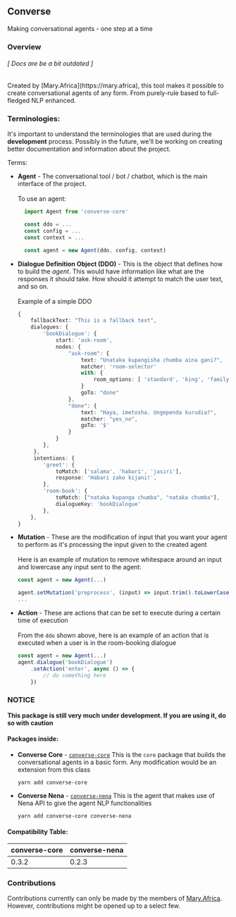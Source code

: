 ## Converse

Making conversational agents - one step at a time


### Overview

<h6>[ Docs are be a bit outdated ]</h6>
Created by [Mary.Africa](https://mary.africa), this tool makes it possible to create conversational agents of any form.
From purely-rule based to full-fledged NLP enhanced.

### Terminologies:

It's important to understand the terminologies that are used during the **development** process. Possibly in the future, we'll be working on creating better documentation and information about the project.

Terms: <br />
- **Agent** - The conversational tool / bot / chatbot, which is the main interface of the project. <br /><br />
To use an agent: <br />
  ```ts
    import Agent from 'converse-core'

    const ddo = ...
    const config = ...
    const context = ...

    const agent = new Agent(ddo, config, context)
  ```
- **Dialogue Definition Object (DDO)** - This is the object that defines how to build the *agent*. This would have information like what are the responses it should take. How should it attempt to match the user text, and so on. <br /><br />
Example of a simple DDO
  ```ts
  {
      fallbackText: "This is a fallback text",
      dialogues: {
          'bookDialogue': {
              start: 'ask-room',
              nodes: {
                  "ask-room": {
                      text: "Unataka kupangisha chumba aina gani?",
                      matcher: 'room-selector'
                      with: {
                          room_options: [ 'standard', 'king', 'family' ]
                      }
                      goTo: "done"
                  },
                  "done": {
                      text: "Haya, imetosha. Ungependa kurudia?",
                      matcher: "yes_no",
                      goTo: '$'
                  }
              }
          },
       },
       intentions: {
          'greet': {
              toMatch: ['salama', 'habari', 'jasiri'],
              response: 'Habari zako kijani!',
          },
          'room-book': {
              toMatch: ["nataka kupanga chumba", "nataka chumba"],
              dialogueKey: 'bookDialogue'
          },
      },
  }
  ```
- **Mutation** - These are the modification of input that you want your agent to perform as it's processing the input given to the created agent<br /><br />
Here is an example of mutation to remove whitespace around an input and lowercase any input sent to the agent:
  ```js
  const agent = new Agent(...)

  agent.setMutation('preprocess', (input) => input.trim().toLowerCase())
  ...
  ```

- **Action** - These are actions that can be set to execute during a certain time of execution<br /><br />
From the `ddo` shown above, here is an example of an action that is executed when a user is in the room-booking dialogue
  ```ts
  const agent = new Agent(...)
  agent.dialogue('bookDialogue')
      .setAction('enter', async () => {
          // do something here
      })
  ```

### NOTICE
**This package is still very much under development. If you are using it, do so with caution**

#### Packages inside:
- **Converse Core** - [`converse-core`](packages/core)
  This is the `core` package that builds the conversational agents in a basic form. Any modification would be an extension from this class
  ```
  yarn add converse-core
  ```

- **Converse Nena** - [`converse-nena`](packages/nena)
  This is the agent that makes use of Nena API to give the agent NLP functionalities
  ```
  yarn add converse-core converse-nena
  ```

#### Compatibility Table:

| converse-core | converse-nena |
| ---------- | ---------------|
| 0.3.2 | 0.2.3
### Contributions

Contributions currently can only be made by the members of [Mary.Africa](https://mary.africa).
However, contributions might be opened up to a select few.
